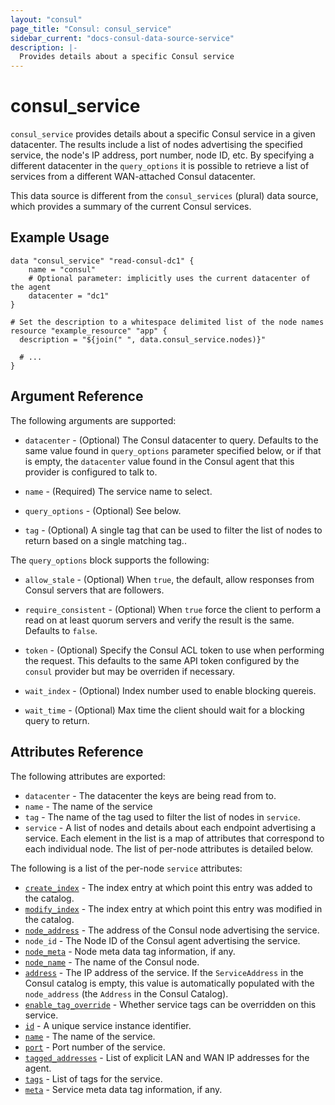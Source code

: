 ```yaml
---
layout: "consul"
page_title: "Consul: consul_service"
sidebar_current: "docs-consul-data-source-service"
description: |-
  Provides details about a specific Consul service
---
```


# consul_service

`consul_service` provides details about a specific Consul service in a
given datacenter.  The results include a list of nodes advertising the specified
service, the node's IP address, port number, node ID, etc.  By specifying a
different datacenter in the `query_options` it is possible to retrieve a list of
services from a different WAN-attached Consul datacenter.

This data source is different from the `consul_services` (plural) data
source, which provides a summary of the current Consul services.

## Example Usage

```hcl
data "consul_service" "read-consul-dc1" {
    name = "consul"
    # Optional parameter: implicitly uses the current datacenter of the agent
    datacenter = "dc1"
}

# Set the description to a whitespace delimited list of the node names
resource "example_resource" "app" {
  description = "${join(" ", data.consul_service.nodes)}"

  # ...
}
```

## Argument Reference

The following arguments are supported:

* `datacenter` - (Optional) The Consul datacenter to query.  Defaults to the
  same value found in `query_options` parameter specified below, or if that is
  empty, the `datacenter` value found in the Consul agent that this provider is
  configured to talk to.

* `name` - (Required) The service name to select.

* `query_options` - (Optional) See below.

* `tag` - (Optional) A single tag that can be used to filter the list of nodes
  to return based on a single matching tag..

The `query_options` block supports the following:

* `allow_stale` - (Optional) When `true`, the default, allow responses from
  Consul servers that are followers.

* `require_consistent` - (Optional) When `true` force the client to perform a
  read on at least quorum servers and verify the result is the same.  Defaults
  to `false`.

* `token` - (Optional) Specify the Consul ACL token to use when performing the
  request.  This defaults to the same API token configured by the `consul`
  provider but may be overriden if necessary.

* `wait_index` - (Optional) Index number used to enable blocking quereis.

* `wait_time` - (Optional) Max time the client should wait for a blocking query
  to return.

## Attributes Reference

The following attributes are exported:

* `datacenter` - The datacenter the keys are being read from to.
* `name` - The name of the service
* `tag` - The name of the tag used to filter the list of nodes in `service`.
* `service` - A list of nodes and details about each endpoint advertising a
  service.  Each element in the list is a map of attributes that correspond to
  each individual node.  The list of per-node attributes is detailed below.

The following is a list of the per-node `service` attributes:

* [`create_index`](https://www.consul.io/docs/agent/http/catalog.html#CreateIndex) -
  The index entry at which point this entry was added to the catalog.
* [`modify_index`](https://www.consul.io/docs/agent/http/catalog.html#ModifyIndex) -
  The index entry at which point this entry was modified in the catalog.
* [`node_address`](https://www.consul.io/docs/agent/http/catalog.html#Address) -
  The address of the Consul node advertising the service.
* `node_id` - The Node ID of the Consul agent advertising the service.
* [`node_meta`](https://www.consul.io/docs/agent/http/catalog.html#Meta) - Node
  meta data tag information, if any.
* [`node_name`](https://www.consul.io/docs/agent/http/catalog.html#Node) - The
  name of the Consul node.
* [`address`](https://www.consul.io/docs/agent/http/catalog.html#ServiceAddress) -
  The IP address of the service.  If the `ServiceAddress` in the Consul catalog
  is empty, this value is automatically populated with the `node_address` (the
  `Address` in the Consul Catalog).
* [`enable_tag_override`](https://www.consul.io/docs/agent/http/catalog.html#ServiceEnableTagOverride) -
  Whether service tags can be overridden on this service.
* [`id`](https://www.consul.io/docs/agent/http/catalog.html#ServiceID) - A
  unique service instance identifier.
* [`name`](https://www.consul.io/docs/agent/http/catalog.html#ServiceName) - The
  name of the service.
* [`port`](https://www.consul.io/docs/agent/http/catalog.html#ServicePort) -
  Port number of the service.
* [`tagged_addresses`](https://www.consul.io/docs/agent/http/catalog.html#TaggedAddresses) -
  List of explicit LAN and WAN IP addresses for the agent.
* [`tags`](https://www.consul.io/docs/agent/http/catalog.html#ServiceTags) -
  List of tags for the service.
* [`meta`](https://www.consul.io/docs/agent/http/catalog.html#Meta) - Service meta
  data tag information, if any.
